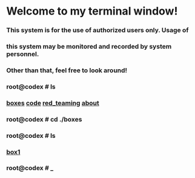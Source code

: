 # Welcome to my terminal window!
###                                                                   
###  This system is for the use of authorized users only.  Usage of   
###  this system may be monitored and recorded by system personnel.   
###                                                                   
###           Other than that, feel free to look around!  
### root@codex # ls
### [boxes](./boxes.md)    [code](./code.md)    [red_teaming](./red_teaming.md)    [about](./about.md)
### root@codex # cd ./boxes
### root@codex # ls
### [box1](./box1.md)
### root@codex # _
